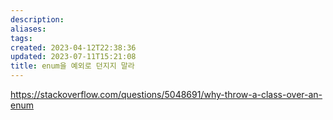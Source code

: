 ```yaml
---
description:
aliases: 
tags: 
created: 2023-04-12T22:38:36
updated: 2023-07-11T15:21:08
title: enum을 예외로 던지지 말라
---
```

https://stackoverflow.com/questions/5048691/why-throw-a-class-over-an-enum